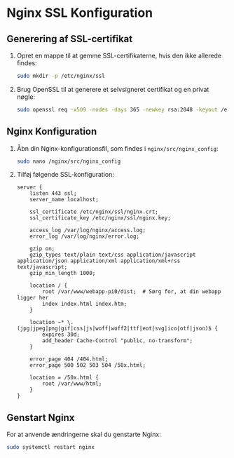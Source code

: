# Nginx SSL Konfiguration

## Generering af SSL-certifikat

1. Opret en mappe til at gemme SSL-certifikaterne, hvis den ikke allerede findes:

    ```bash
    sudo mkdir -p /etc/nginx/ssl
    ```

2. Brug OpenSSL til at generere et selvsigneret certifikat og en privat nøgle:

    ```bash
    sudo openssl req -x509 -nodes -days 365 -newkey rsa:2048 -keyout /etc/nginx/ssl/nginx.key -out /etc/nginx/ssl/nginx.crt
    ```

## Nginx Konfiguration

1. Åbn din Nginx-konfigurationsfil, som findes i `nginx/src/nginx_config`:

    ```bash
    sudo nano /nginx/src/nginx_config
    ```

2. Tilføj følgende SSL-konfiguration:

    ```nginx
    server {
        listen 443 ssl;
        server_name localhost;

        ssl_certificate /etc/nginx/ssl/nginx.crt;
        ssl_certificate_key /etc/nginx/ssl/nginx.key;

        access_log /var/log/nginx/access.log;
        error_log /var/log/nginx/error.log;

        gzip on;
        gzip_types text/plain text/css application/javascript application/json application/xml application/xml+rss text/javascript;
        gzip_min_length 1000;

        location / {
            root /var/www/webapp-pi0/dist;  # Sørg for, at din webapp ligger her
            index index.html index.htm;
        }

        location ~* \.(jpg|jpeg|png|gif|css|js|woff|woff2|ttf|eot|svg|ico|otf|json)$ {
            expires 30d;
            add_header Cache-Control "public, no-transform";
        }

        error_page 404 /404.html;
        error_page 500 502 503 504 /50x.html;

        location = /50x.html {
            root /var/www/html;
        }
    }
    ```

## Genstart Nginx

For at anvende ændringerne skal du genstarte Nginx:

```bash
sudo systemctl restart nginx
